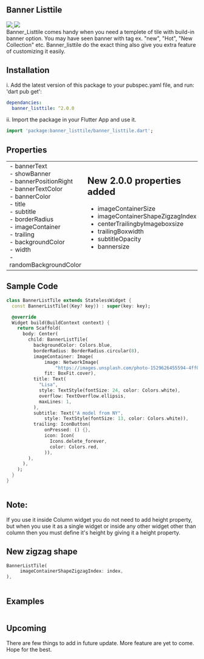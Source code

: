 ## Banner Listtile

<a href="https://pub.dev/packages/banner_listtile">
  <img  src="https://img.shields.io/badge/pub-v1.0.0-blue.svg"/>
</a>
<a href="https://pub.dev/packages/banner_listtile/license">
  <img  src="https://img.shields.io/badge/License-MIT-green.svg"/>
</a>
<br />
Banner_Listtile comes handy when you need a templete of tile with build-in banner option.
You may have seen banner with tag ex. "new", "Hot", "New Collection" etc. Banner_listtile do the exact thing also give you extra feature of customizing it easily.


## Installation
i. Add the latest version of this package to your pubspec.yaml file, and run: 'dart pub get':
```yaml
dependancies:
  banner_listtile: ^2.0.0
```

ii. Import the package in your Flutter App and use it.
```dart
import 'package:banner_listtile/banner_listtile.dart';
```

## Properties
<table>
<tr>
<td  valign="top">
- bannerText<br />
- showBanner<br />
- bannerPositionRight<br />
- bannerTextColor<br />
- bannerColor<br />
- title<br />
- subtitle<br />
- borderRadius<br />
- imageContainer<br />
- trailing<br />
- backgroundColor<br />
- width<br />
- randomBackgroundColor
</td>
<td  valign="top">

## New 2.0.0 properties added<br />
- imageContainerSize<br />
- imageContainerShapeZigzagIndex<br />
- centerTrailingbyImageboxsize<br />
- trailingBoxwidth<br />
- subtitleOpacity<br />
- bannersize
</td>
</tr>
</table>

## Sample Code

```dart
class BannerListTile extends StatelessWidget {
  const BannerListTile({Key? key}) : super(key: key);

  @override
  Widget build(BuildContext context) {
    return Scaffold(
      body: Center(
        child: BannerListTile(
          backgroundColor: Colors.blue,
          borderRadius: BorderRadius.circular(8),
          imageContainer: Image(
              image: NetworkImage(
                  "https://images.unsplash.com/photo-1529626455594-4ff0802cfb7e?ixid=MnwxMjA3fDB8MHxwaG90by1wYWdlfHx8fGVufDB8fHx8&ixlib=rb1.2.1&auto=format&fit=crop&w=387&q=80"),
              fit: BoxFit.cover),
          title: Text(
            "Lisa",
            style: TextStyle(fontSize: 24, color: Colors.white),
            overflow: TextOverflow.ellipsis,
            maxLines: 1,
          ),
          subtitle: Text("A model from NY",
              style: TextStyle(fontSize: 13, color: Colors.white)),
          trailing: IconButton(
              onPressed: () {},
              icon: Icon(
                Icons.delete_forever,
                color: Colors.red,
              )),
        ),
      ),
    );
  }
}
```

<img  src="https://user-images.githubusercontent.com/60544576/140290340-e166477e-7113-4032-8546-e51cc8e655ed.png"  alt="">

## Note:
If you use it inside Column widget you do not need to add height property, but when you use it as a single widget or inside any other widget other than column then you must define it's height by giving it a height property.

## New zigzag shape
```dart
BannerListTile(
     imageContainerShapeZigzagIndex: index,
),
```
<img  src="https://user-images.githubusercontent.com/60544576/140294624-de6c38c2-21a7-4e09-80f8-786173b2a51c.png"  alt="">


## Examples
<img  src="https://user-images.githubusercontent.com/60544576/139554938-56335161-a08b-4b81-a3a6-02f78bd5a9e7.png"  alt="">



## Upcoming
There are few things to add in future update. More feature are yet to come. Hope for the best.